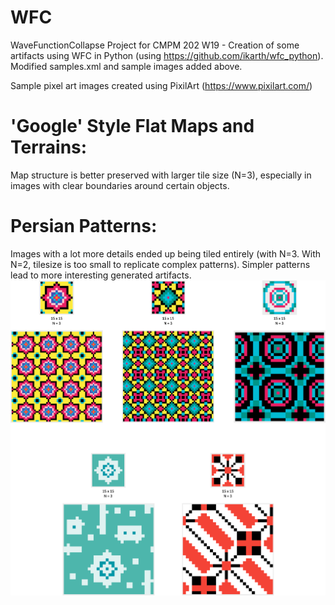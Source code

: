 # WFC
WaveFunctionCollapse Project for CMPM 202 W19 - Creation of some artifacts using WFC in Python (using https://github.com/ikarth/wfc_python). Modified samples.xml and sample images added above.   

Sample pixel art images created using PixilArt (https://www.pixilart.com/)

# 'Google' Style Flat Maps and Terrains:  
Map structure is better preserved with larger tile size (N=3), especially in images with clear boundaries around certain objects.


# Persian Patterns: 
Images with a lot more details ended up being tiled entirely (with N=3. With N=2, tilesize is too small to replicate complex patterns). Simpler patterns lead to more interesting generated artifacts.
![](Tiles.png)
